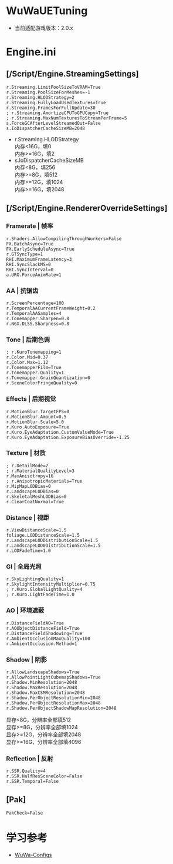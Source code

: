 # WuWaUETuning
- 当前适配游戏版本：2.0.x

# Engine.ini
## [/Script/Engine.StreamingSettings]
```
r.Streaming.LimitPoolSizeToVRAM=True
r.Streaming.PoolSizeForMeshes=-1
r.Streaming.HLODStrategy=2
r.Streaming.FullyLoadUsedTextures=True
r.Streaming.FramesForFullUpdate=30
; r.Streaming.AmortizeCPUToGPUCopy=True
; r.Streaming.MaxNumTexturesToStreamPerFrame=5
s.ForceGCAfterLevelStreamedOut=False
s.IoDispatcherCacheSizeMB=2048
```
- r.Streaming.HLODStrategy  
  内存<16G，填0  
  内存>=16G，填2  
- s.IoDispatcherCacheSizeMB  
  内存<8G，填256  
  内存>=8G，填512  
  内存>=12G，填1024  
  内存>=16G，填2048  

## [/Script/Engine.RendererOverrideSettings]
### Framerate | 帧率
```
r.Shaders.AllowCompilingThroughWorkers=False
FX.BatchAsync=True
FX.EarlyScheduleAsync=True
r.GTSyncType=1
RHI.MaximumFrameLatency=3
RHI.SyncSlackMS=0
RHI.SyncInterval=0
a.URO.ForceAnimRate=1
```
### AA | 抗锯齿
```
r.ScreenPercentage=100
r.TemporalAACurrentFrameWeight=0.2
r.TemporalAASamples=4
r.Tonemapper.Sharpen=0.8
r.NGX.DLSS.Sharpness=0.8
```
### Tone | 后期色调
```
; r.KuroTonemapping=1
r.Color.Mid=0.37
r.Color.Max=1.12
r.TonemapperFilm=True
r.Tonemapper.Quality=1
r.Tonemapper.GrainQuantization=0
r.SceneColorFringeQuality=0
```
### Effects | 后期视觉
```
r.MotionBlur.TargetFPS=0
r.MotionBlur.Amount=0.5
r.MotionBlur.Scale=5.0
r.Kuro.AutoExposure=True
r.Kuro.EyeAdaptation.CustomValueMode=True
r.Kuro.EyeAdaptation.ExposureBiasOverride=-1.25
```
### Texture | 材质
```
; r.DetailMode=2
; r.MaterialQualityLevel=3
r.MaxAnisotropy=16
; r.AnisotropicMaterials=True
r.MipMapLODBias=0
r.LandscapeLODBias=0
r.SkeletalMeshLODBias=0
r.ClearCoatNormal=True
```
### Distance | 视距
```
r.ViewDistanceScale=1.5
foliage.LODDistanceScale=1.5
r.LandscapeLODDistributionScale=1.5
r.LandscapeLOD0DistributionScale=1.5
r.LODFadeTime=1.0
```
### GI | 全局光照
```
r.SkyLightingQuality=1
r.SkylightIntensityMultiplier=0.75
; r.Kuro.GlobalLightQuality=4
; r.Kuro.LightFadeTime=1.0
```
### AO | 环境遮蔽
```
r.DistanceFieldAO=True
r.AOObjectDistanceField=True
r.DistanceFieldShadowing=True
r.AmbientOcclusionMaxQuality=100
r.AmbientOcclusion.Method=1
```
### Shadow | 阴影
```
r.AllowLandscapeShadows=True
r.AllowPointLightCubemapShadows=True
r.Shadow.MinResolution=2048
r.Shadow.MaxResolution=2048
r.Shadow.MaxCSMResolution=2048
r.Shadow.PerObjectResolutionMin=2048
r.Shadow.PerObjectResolutionMax=2048
r.Shadow.PerObjectShadowMapResolution=2048
```
显存<8G，分辨率全部填512  
显存>=8G，分辨率全部填1024  
显存>=12G，分辨率全部填2048  
显存>=16G，分辨率全部填4096  

### Reflection | 反射
```
r.SSR.Quality=4
r.SSR.HalfResSceneColor=False
r.SSR.Temporal=False
```

## [Pak]
```
PakCheck=False
```

# 学习参考
- [WuWa-Configs](https://github.com/AlteriaX/WuWa-Configs)
